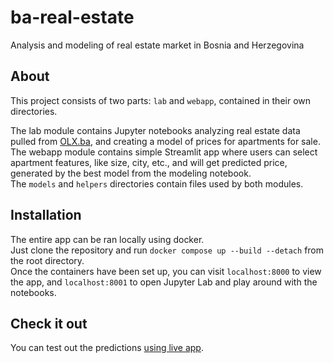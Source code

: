 # ba-real-estate

Analysis and modeling of real estate market in Bosnia and Herzegovina

## About

This project consists of two parts: `lab` and `webapp`, contained in their own directories.

The lab module contains Jupyter notebooks analyzing real estate data pulled from [OLX.ba](https://olx.ba), and creating a model of prices for apartments for sale.  
The webapp module contains simple Streamlit app where users can select apartment features, like size, city, etc., and will get predicted price, generated by the best model from the modeling notebook.  
The `models` and `helpers` directories contain files used by both modules.

## Installation

The entire app can be ran locally using docker.  
Just clone the repository and run `docker compose up --build --detach` from the root directory.  
Once the containers have been set up, you can visit `localhost:8000` to view the app, and `localhost:8001` to open Jupyter Lab and play around with the notebooks.

## Check it out

You can test out the predictions [using live app](https://ba-real-estate-drlzndc.streamlit.app/).

